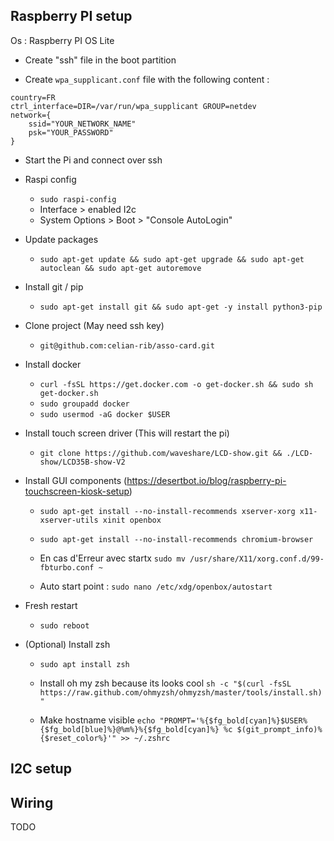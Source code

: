 ## Raspberry PI setup

Os : Raspberry PI OS Lite

- Create "ssh" file in the boot partition

- Create ```wpa_supplicant.conf``` file with the following content :
```
country=FR
ctrl_interface=DIR=/var/run/wpa_supplicant GROUP=netdev
network={
    ssid="YOUR_NETWORK_NAME"
    psk="YOUR_PASSWORD"
}
```

- Start the Pi and connect over ssh

- Raspi config
    - ```sudo raspi-config```
    - Interface > enabled I2c
    - System Options > Boot > "Console AutoLogin"

- Update packages 
    - ```sudo apt-get update && sudo apt-get upgrade && sudo apt-get autoclean && sudo apt-get autoremove```

- Install git / pip
    - ```sudo apt-get install git && sudo apt-get -y install python3-pip```

- Clone project (May need ssh key)
    - ```git@github.com:celian-rib/asso-card.git```

- Install docker
    - ```curl -fsSL https://get.docker.com -o get-docker.sh && sudo sh get-docker.sh```
    - ```sudo groupadd docker```
    - ```sudo usermod -aG docker $USER```

- Install touch screen driver (This will restart the pi)
    - ```git clone https://github.com/waveshare/LCD-show.git && ./LCD-show/LCD35B-show-V2```

- Install GUI components (https://desertbot.io/blog/raspberry-pi-touchscreen-kiosk-setup)
    - ```sudo apt-get install --no-install-recommends xserver-xorg x11-xserver-utils xinit openbox```
    - ```sudo apt-get install --no-install-recommends chromium-browser```

    - En cas d'Erreur avec startx ```sudo mv /usr/share/X11/xorg.conf.d/99-fbturbo.conf ~```

    - Auto start point : ```sudo nano /etc/xdg/openbox/autostart```

- Fresh restart 
    - ```sudo reboot```

- (Optional) Install zsh
    - ```sudo apt install zsh```

    - Install oh my zsh because its looks cool 
    ```sh -c "$(curl -fsSL https://raw.github.com/ohmyzsh/ohmyzsh/master/tools/install.sh)"```

    - Make hostname visible 
    ```echo "PROMPT='%{$fg_bold[cyan]%}$USER%{$fg_bold[blue]%}@%m%}%{$fg_bold[cyan]%} %c $(git_prompt_info)%{$reset_color%}'" >> ~/.zshrc```

## I2C setup


## Wiring

TODO
